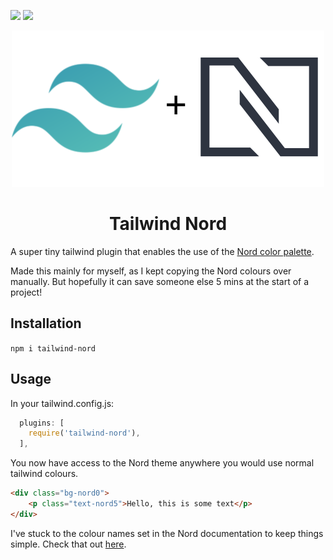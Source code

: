 ![](https://img.shields.io/npm/v/tailwind-nord?style=flat)
![](https://draculatheme.com/static/icons/pack-1/045-dracula.svg)

<p align="center">
  <a href="https://github.com/crumb1e/tailwind-nord">
    <img src="https://raw.githubusercontent.com/crumb1e/tailwind-nord/master/tailwind-nord.png" alt="Logo">
  </a>

  <h1 align="center">Tailwind Nord</h1>
</p>

A super tiny tailwind plugin that enables the use of the [Nord color palette](https://www.nordtheme.com/).

Made this mainly for myself, as I kept copying the Nord colours over manually. But hopefully it can save someone else 5 mins at the start of a project!

## Installation

`npm i tailwind-nord`

## Usage


In your tailwind.config.js:

```js
  plugins: [
    require('tailwind-nord'),
  ],
```

You now have access to the Nord theme anywhere you would use normal tailwind colours.

```html
<div class="bg-nord0">
    <p class="text-nord5">Hello, this is some text</p>
</div>
```

I've stuck to the colour names set in the Nord documentation to keep things simple. Check that out [here](https://www.nordtheme.com/docs/colors-and-palettes).

